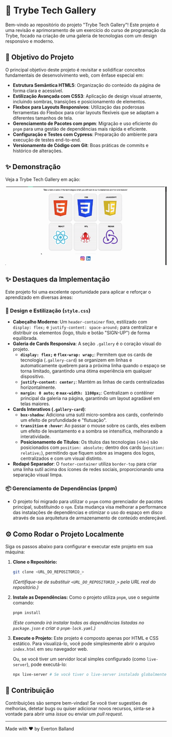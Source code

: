 # 🚀 Trybe Tech Gallery

Bem-vindo ao repositório do projeto "Trybe Tech Gallery"! Este projeto é uma revisão e aprimoramento de um exercício do curso de programação da Trybe, focado na criação de uma galeria de tecnologias com um design responsivo e moderno.

## 🎯 Objetivo do Projeto

O principal objetivo deste projeto é revisitar e solidificar conceitos fundamentais de desenvolvimento web, com ênfase especial em:

-   **Estrutura Semântica HTML5**: Organização do conteúdo da página de forma clara e acessível.
-   **Estilização Avançada com CSS3**: Aplicação de design visual atraente, incluindo sombras, transições e posicionamento de elementos.
-   **Flexbox para Layouts Responsivos**: Utilização das poderosas ferramentas do Flexbox para criar layouts flexíveis que se adaptam a diferentes tamanhos de tela.
-   **Gerenciamento de Pacotes com pnpm**: Migração e uso eficiente do `pnpm` para uma gestão de dependências mais rápida e eficiente.
-   **Configuração e Testes com Cypress**: Preparação do ambiente para execução de testes end-to-end.
-   **Versionamento de Código com Git**: Boas práticas de commits e histórico de alterações.

## ✨ Demonstração

Veja a Trybe Tech Gallery em ação:

![Demonstração da Trybe Tech Gallery](/images/trybetech.gif)
## ✨ Destaques da Implementação

Este projeto foi uma excelente oportunidade para aplicar e reforçar o aprendizado em diversas áreas:

### 🎨 Design e Estilização (`style.css`)

-   **Cabeçalho Moderno**: Um `header-container` fixo, estilizado com `display: flex;` e `justify-content: space-around;` para centralizar e distribuir os elementos (logo, título e botão "SIGN-UP") de forma equilibrada.
-   **Galeria de Cards Responsiva**: A seção `.gallery` é o coração visual do projeto.
    -   **`display: flex;` e `flex-wrap: wrap;`**: Permitem que os cards de tecnologia (`.gallery-card`) se organizem em linhas e automaticamente quebrem para a próxima linha quando o espaço se torna limitado, garantindo uma ótima experiência em qualquer dispositivo.
    -   **`justify-content: center;`**: Mantém as linhas de cards centralizadas horizontalmente.
    -   **`margin: 0 auto;` e `max-width: 1100px;`**: Centralizam o contêiner principal da galeria na página, garantindo um layout agradável em telas maiores.
-   **Cards Interativos (`.gallery-card`)**:
    -   **`box-shadow`**: Adiciona uma sutil micro-sombra aos cards, conferindo um efeito de profundidade e "flutuação".
    -   **`transition` e `:hover`**: Ao passar o mouse sobre os cards, eles exibem um efeito de levantamento e a sombra se intensifica, melhorando a interatividade.
    -   **Posicionamento de Títulos**: Os títulos das tecnologias (`<h4>`) são posicionados com `position: absolute;` dentro dos cards (`position: relative;`), permitindo que fiquem sobre as imagens dos logos, centralizados e com um visual distinto.
-   **Rodapé Separador**: O `footer-container` utiliza `border-top` para criar uma linha sutil acima dos ícones de redes sociais, proporcionando uma separação visual limpa.

### 📦 Gerenciamento de Dependências (pnpm)

-   O projeto foi migrado para utilizar o `pnpm` como gerenciador de pacotes principal, substituindo o `npm`. Esta mudança visa melhorar a performance das instalações de dependências e otimizar o uso do espaço em disco através de sua arquitetura de armazenamento de conteúdo endereçável.


## ⚙️ Como Rodar o Projeto Localmente

Siga os passos abaixo para configurar e executar este projeto em sua máquina:

1.  **Clone o Repositório:**
    ```bash
    git clone <URL_DO_REPOSITORIO_>
    
    ```
    *(Certifique-se de substituir `<URL_DO_REPOSITORIO_>` pela URL real do repositório.)*

2.  **Instale as Dependências:**
    Como o projeto utiliza `pnpm`, use o seguinte comando:
    ```bash
    pnpm install
    ```
    *(Este comando irá instalar todas as dependências listadas no `package.json` e criar o `pnpm-lock.yaml`.)*

3.  **Execute o Projeto:**
    Este projeto é composto apenas por HTML e CSS estático. Para visualizá-lo, você pode simplesmente abrir o arquivo `index.html` em seu navegador web.

    Ou, se você tiver um servidor local simples configurado (como `live-server`), pode executá-lo:
    ```bash
    npx live-server # Se você tiver o live-server instalado globalmente ou localmente
    ```


## 🤝 Contribuição

Contribuições são sempre bem-vindas! Se você tiver sugestões de melhorias, detetar bugs ou quiser adicionar novos recursos, sinta-se à vontade para abrir uma *issue* ou enviar um *pull request*.

---
Made with ❤️ by Everton Balland